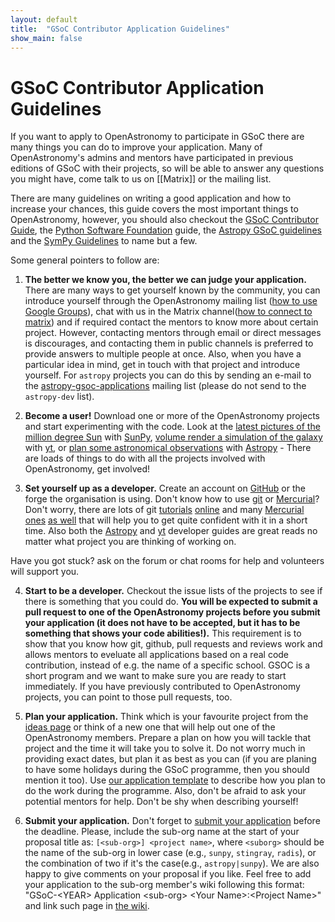 ```yaml
---
layout: default
title:  "GSoC Contributor Application Guidelines"
show_main: false
---
```


# GSoC Contributor Application Guidelines

If you want to apply to OpenAstronomy to participate in GSoC
there are many things you can do to improve your application.
Many of OpenAstronomy's admins and mentors have participated in
previous editions of GSoC with their projects, so will be able to
answer any questions you might have, come talk to us on [\[Matrix\]] or the
mailing list.

There are many guidelines on writing a good application and how to
increase your chances, this guide covers the most important things
to OpenAstronomy, however, you should also checkout the [GSoC Contributor
Guide], the [Python Software Foundation] guide, the [Astropy GSoC guidelines] and the [SymPy
Guidelines] to name but a few.

Some general pointers to follow are:


1. **The better we know you, the better we can judge your application.**
There are many ways to get yourself known by the community, you can introduce yourself through the
OpenAstronomy mailing list ([how to use Google Groups](https://support.google.com/groups/answer/1046523?hl=en)), chat with us in the Matrix channel([how to connect to matrix](https://element.io/user-guide)) and if required contact the mentors to know
more about certain project. However, contacting mentors through email or direct messages is discourages, and contacting them in public channels is preferred to provide answers to multiple people at once. Also, when you have a particular idea in
mind, get in touch with that project and introduce yourself.
For `astropy` projects you can do this by sending an e-mail to the
[astropy-gsoc-applications](<mailto:astropy-gsoc-applications@googlegroups.com>) mailing list
(please do not send to the `astropy-dev` list).

2. **Become a user!**
Download one or more of the OpenAstronomy projects and start experimenting with the code.
Look at the [latest pictures of the million degree Sun] with [SunPy](http://sunpy.org/),
[volume render a simulation of the galaxy] with [yt](http://yt-project.org/), or
[plan some astronomical observations] with [Astropy](http://www.astropy.org) - There
are loads of things to do with all the projects involved with OpenAstronomy,
get involved!

3. **Set yourself up as a developer.**
Create an account on [GitHub](http://github.com) or the forge the organisation is using.
Don't know how to use [git](http://www.git-scm.com/) or [Mercurial](http://mercurial.selenic.com/)?
Don't worry, there are lots of git [tutorials](http://try.github.com) [online](http://gitimmersion.com/)
and many [Mercurial](https://www.mercurial-scm.org/wiki/Tutorial) [ones](http://hgbook.red-bean.com/read/)
[as well](http://mercurial.selenic.com/) that will help you to get quite confident with it in a short time.
Also both the [Astropy](http://docs.astropy.org/en/stable/index.html#developer-documentation)
and [yt](http://yt-project.org/docs/dev/developing/developing.html)
developer guides are great reads no matter what project you are thinking of working on.

Have you got stuck? ask on the forum or chat rooms for help and volunteers will support you.

4. **Start to be a developer.**
Checkout the issue lists of the projects to see if there is something that you could do.
**You will be expected to submit a pull request to one of the OpenAstronomy projects before
you submit your application (it does not have to be accepted, but it has to be something
that shows your code abilities!).** This requirement is to show that you know how git, github,
pull requests and reviews work and allows mentors to eveluate all applications based on a real code
contribution, instead of e.g. the name of a specific school.
GSOC is a short program and we want to make sure you are
ready to start immediately. If you have previously contributed to OpenAstronomy projects,
you can point to those pull requests, too.

5. **Plan your application.**
Think which is your favourite project from the [ideas page](/gsoc/) or think
of a new one that will help out one of the OpenAstronomy members.
Prepare a plan on how you will tackle that project and the time it will take you to solve it.
Do not worry much in providing exact dates, but plan it as best as you can
(if you are planing to have some holidays during the GSoC programme, then you should mention it too).
Use [our application template][template-application-wiki] to describe how you plan to do the work during the programme.
Also, don't be afraid to ask your potential mentors for help.
Don't be shy when describing yourself!

6. **Submit your application.**
Don't forget to [submit your application](https://summerofcode.withgoogle.com/) before the deadline. Please, include the sub-org name at the start of your proposal title as: `[<sub-org>] <project name>`, where `<suborg>` should be the name of the sub-org in lower case (e.g., `sunpy`, `stingray`, `radis`), or the combination of two if it's the case(e.g., `astropy|sunpy`).
We are also happy to give comments on your proposal if you like.  Feel free to
add your application to the sub-org member's wiki following this format: "GSoC-\<YEAR\> Application \<sub-org\> \<Your Name\>:\<Project Name\>"
and link such page in [the wiki](https://github.com/OpenAstronomy/openastronomy/wiki).

[Matrix]: https://app.element.io/#/room/#openastronomy:openastronomy.org
[SymPy Guidelines]: https://github.com/sympy/sympy/wiki/GSoC-2017-Application-Template
[Python Software Foundation]: http://python-gsoc.org/
[GSoC Contributor Guide]: https://google.github.io/gsocguides/student/
[Astropy GSoC guidelines]: https://github.com/astropy/astropy/wiki/GSoC-Guidelines
[latest pictures of the million degree Sun]: http://docs.sunpy.org/en/stable/generated/gallery/plotting/aia_example.html
[volume render a simulation of the galaxy]: http://yt-project.org/docs/dev/quickstart/volume_rendering.html
[plan some astronomical observations]: http://www.astropy.org/astropy-tutorials/Coordinates.html
[template-application-wiki]: https://github.com/OpenAstronomy/openastronomy.github.io/wiki/Contributor-Application-template
[plan some astronomical observations]: https://learn.astropy.org/tutorials/1-Coordinates-Intro.html

